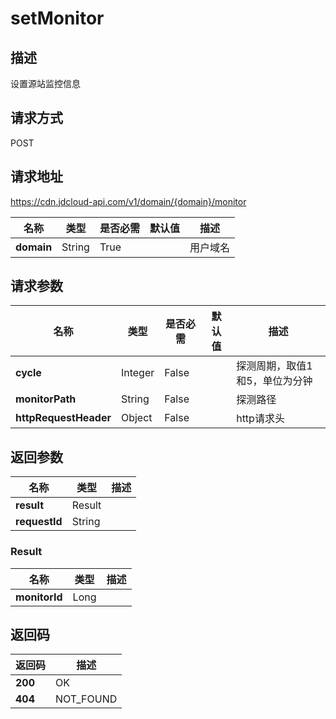 # setMonitor


## 描述
设置源站监控信息

## 请求方式
POST

## 请求地址
https://cdn.jdcloud-api.com/v1/domain/{domain}/monitor

|名称|类型|是否必需|默认值|描述|
|---|---|---|---|---|
|**domain**|String|True| |用户域名|

## 请求参数
|名称|类型|是否必需|默认值|描述|
|---|---|---|---|---|
|**cycle**|Integer|False| |探测周期，取值1和5，单位为分钟|
|**monitorPath**|String|False| |探测路径|
|**httpRequestHeader**|Object|False| |http请求头|


## 返回参数
|名称|类型|描述|
|---|---|---|
|**result**|Result| |
|**requestId**|String| |

### Result
|名称|类型|描述|
|---|---|---|
|**monitorId**|Long| |

## 返回码
|返回码|描述|
|---|---|
|**200**|OK|
|**404**|NOT_FOUND|
